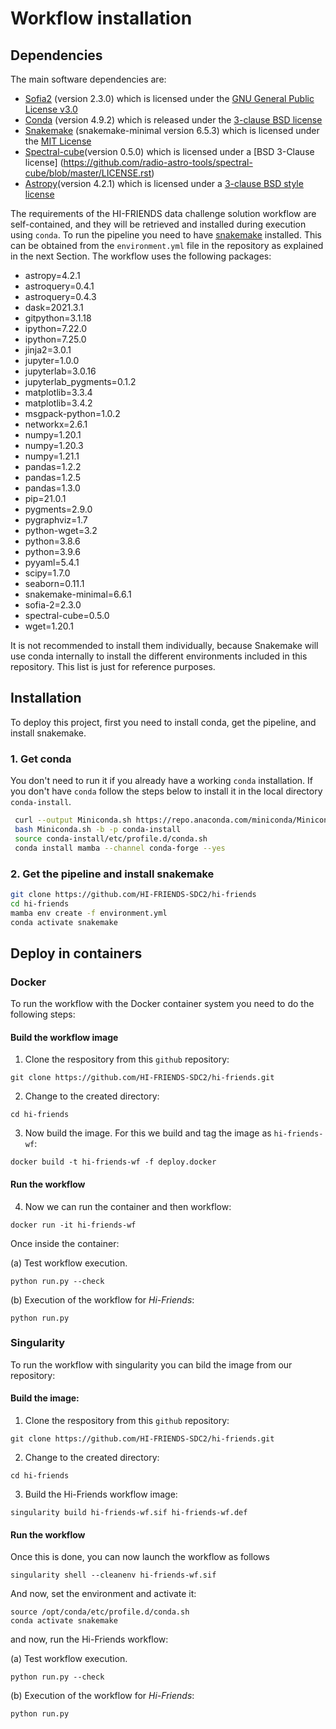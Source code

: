 # Workflow installation 

## Dependencies

The main software dependencies are: 
 
- [Sofia2](https://github.com/SoFiA-Admin/SoFiA-2/) (version 2.3.0) which is licensed under the [GNU General Public License v3.0](https://github.com/SoFiA-Admin/SoFiA-2/blob/master/LICENSE)
- [Conda](https://repo.anaconda.com/miniconda/Miniconda3-latest-Linux-x86_64.sh) (version 4.9.2) which is released under the [3-clause BSD license](https://docs.conda.io/en/latest/license.html)
- [Snakemake](https://snakemake.readthedocs.io/en/stable/) (snakemake-minimal version 6.5.3) which is licensed under the [MIT License](https://snakemake.readthedocs.io/en/stable/project_info/license.html)  
- [Spectral-cube](https://spectral-cube.readthedocs.io/en/latest/installing.html#installation)(version 0.5.0) which is licensed under a [BSD 3-Clause license] (https://github.com/radio-astro-tools/spectral-cube/blob/master/LICENSE.rst)
- [Astropy](https://www.astropy.org)(version 4.2.1) which is licensed under a [3-clause BSD style license](https://docs.astropy.org/en/stable/license.html?highlight=license#astropy-license)



The requirements of the HI-FRIENDS data challenge solution workflow are self-contained, and they will be retrieved and installed during execution using `conda`. To run the pipeline you need to have [snakemake](https://snakemake.readthedocs.io/en/stable/) installed. This can be obtained from the `environment.yml` file in the repository as explained in the next Section. The workflow uses the following packages:

  - astropy=4.2.1
  - astroquery=0.4.1
  - astroquery=0.4.3
  - dask=2021.3.1
  - gitpython=3.1.18
  - ipython=7.22.0
  - ipython=7.25.0
  - jinja2=3.0.1
  - jupyter=1.0.0
  - jupyterlab=3.0.16
  - jupyterlab_pygments=0.1.2
  - matplotlib=3.3.4
  - matplotlib=3.4.2
  - msgpack-python=1.0.2
  - networkx=2.6.1
  - numpy=1.20.1
  - numpy=1.20.3
  - numpy=1.21.1
  - pandas=1.2.2
  - pandas=1.2.5
  - pandas=1.3.0
  - pip=21.0.1
  - pygments=2.9.0
  - pygraphviz=1.7
  - python-wget=3.2
  - python=3.8.6
  - python=3.9.6
  - pyyaml=5.4.1
  - scipy=1.7.0
  - seaborn=0.11.1
  - snakemake-minimal=6.6.1
  - sofia-2=2.3.0
  - spectral-cube=0.5.0
  - wget=1.20.1

It is not recommended to install them individually, because Snakemake will use conda internally to install the different environments included in this repository. This list is just for reference purposes.


## Installation

To deploy this project, first you need to install conda, get the pipeline, and install snakemake. 


### 1. Get conda

You don't need to run it if you already have a working `conda` installation. If you don't have `conda` follow the steps below to install it in the local directory `conda-install`.

```bash
 curl --output Miniconda.sh https://repo.anaconda.com/miniconda/Miniconda3-latest-Linux-x86_64.sh
 bash Miniconda.sh -b -p conda-install
 source conda-install/etc/profile.d/conda.sh
 conda install mamba --channel conda-forge --yes
```


### 2. Get the pipeline and install snakemake

```bash
git clone https://github.com/HI-FRIENDS-SDC2/hi-friends
cd hi-friends
mamba env create -f environment.yml
conda activate snakemake
```


## Deploy in containers

### Docker

To run the workflow with the Docker container system you need to do the following steps:

#### Build the workflow image

1. Clone the respository from this ``github`` repository:

```
git clone https://github.com/HI-FRIENDS-SDC2/hi-friends.git
```

2. Change to the created directory:

```
cd hi-friends
```

3. Now build the image. For this we build and tag the image as ``hi-friends-wf``:

```
docker build -t hi-friends-wf -f deploy.docker
```

#### Run the workflow

4. Now we can run the container and then workflow:

```
docker run -it hi-friends-wf

```

Once inside the container:

(a) Test workflow execution.

```
python run.py --check
```

(b) Execution of the workflow for *Hi-Friends*:

```
python run.py 
```


### Singularity

To run the workflow with singularity you can bild the image from our repository:

#### Build the image:

1. Clone the respository from this ``github`` repository:

```
git clone https://github.com/HI-FRIENDS-SDC2/hi-friends.git
```

2. Change to the created directory:

```
cd hi-friends
```

3. Build the Hi-Friends workflow image:

```
singularity build hi-friends-wf.sif hi-friends-wf.def
```

#### Run the workflow

Once this is done, you can now launch the workflow as follows

```
singularity shell --cleanenv hi-friends-wf.sif 
```

And now, set the environment and activate it:

```
source /opt/conda/etc/profile.d/conda.sh
conda activate snakemake
```

and now, run the Hi-Friends workflow:

(a) Test workflow execution.

```
python run.py --check
```

(b) Execution of the workflow for *Hi-Friends*:

```
python run.py 
```
